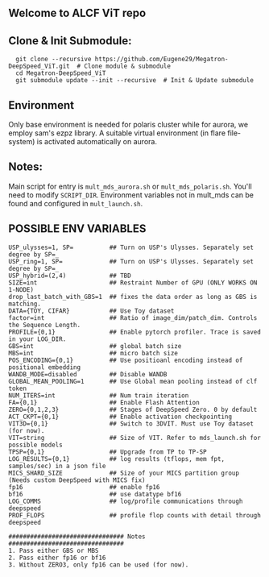 ## Welcome to ALCF ViT repo

## Clone & Init Submodule:
```
  git clone --recursive https://github.com/Eugene29/Megatron-DeepSpeed_ViT.git  # Clone module & submodule
  cd Megatron-DeepSpeed_ViT
  git submodule update --init --recursive  # Init & Update submodule
```

## Environment
Only base environment is needed for polaris cluster while for aurora, we employ sam's ezpz library. A suitable virtual environment (in flare file-system) is activated automatically on aurora. 

## Notes:
Main script for entry is `mult_mds_aurora.sh` or `mult_mds_polaris.sh`. You'll need to modify `SCRIPT_DIR`. Environment variables not in mult_mds can be found and configured in `mult_launch.sh`. 

## POSSIBLE ENV VARIABLES
```
USP_ulysses=1, SP=          ## Turn on USP's Ulysses. Separately set degree by SP=_
USP_ring=1, SP=             ## Turn on USP's Ulysses. Separately set degree by SP=_
USP_hybrid=(2,4)            ## TBD
SIZE=int                    ## Restraint Number of GPU (ONLY WORKS ON 1-NODE)
drop_last_batch_with_GBS=1  ## fixes the data order as long as GBS is matching.
DATA={TOY, CIFAR}           ## Use Toy dataset
factor=int                  ## Ratio of image_dim/patch_dim. Controls the Sequence Length.
PROFILE={0,1}               ## Enable pytorch profiler. Trace is saved in your LOG_DIR.
GBS=int                     ## global batch size
MBS=int                     ## micro batch size
POS_ENCODING={0,1}          ## Use positioanl encoding instead of positional embedding
WANDB_MODE=disabled         ## Disable WANDB
GLOBAL_MEAN_POOLING=1       ## Use Global mean pooling instead of clf token 
NUM_ITERS=int               ## Num train iteration
FA={0,1}                    ## Enable Flash Attention
ZERO={0,1,2,3}              ## Stages of DeepSpeed Zero. 0 by default
ACT_CKPT={0,1}              ## Enable activation checkpointing
VIT3D={0,1}                 ## Switch to 3DVIT. Must use Toy dataset (for now).
VIT=string                  ## Size of VIT. Refer to mds_launch.sh for possible models
TPSP={0,1}                  ## Upgrade from TP to TP-SP
LOG_RESULTS={0,1}           ## log results (tflops, mem fpt, samples/sec) in a json file
MICS_SHARD_SIZE             ## Size of your MICS partition group (Needs custom DeepSpeed with MICS fix)
fp16                        ## enable fp16
bf16                        ## use datatype bf16
LOG_COMMS                   ## log/profile communications through deepspeed
PROF_FLOPS                  ## profile flop counts with detail through deepspeed

################################ Notes ################################
1. Pass either GBS or MBS
2. Pass either fp16 or bf16
3. Without ZERO3, only fp16 can be used (for now).
```
